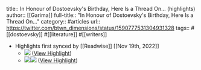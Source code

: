 title:: In Honour of Dostoevsky's Birthday, Here Is a Thread On... (highlights)
author:: [[Garima]]
full-title:: "In Honour of Dostoevsky's Birthday, Here Is a Thread On..."
category:: #articles
url:: https://twitter.com/btwn_dimensions/status/1590777531304931328
tags:: #[[dostoevsky]] #[[literature]] #[[writers]]

- Highlights first synced by [[Readwise]] [[Nov 19th, 2022]]
	- ![](https://pbs.twimg.com/media/FhOTxTIagAIlrD_.jpg) ([View Highlight](https://read.readwise.io/read/01ghq316qd1se8fy3xnjz6441g))
	- ![](https://pbs.twimg.com/media/FZZ6ljvakAA-qFA.jpg)![](https://pbs.twimg.com/media/FZZ6lzBagAApjpr.jpg) ([View Highlight](https://read.readwise.io/read/01ghq3cttntcdjc5gbhfbmeabe))